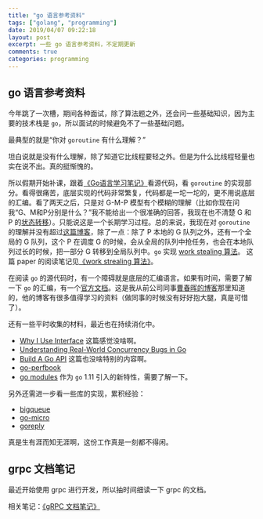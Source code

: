 ```yaml
---
title: "go 语言参考资料"
tags: ["golang", "programming"]
date: 2019/04/07 09:22:18
layout: post
excerpt: 一些 go 语言参考资料，不定期更新
comments: true
categories: programming
---
```


## go 语言参考资料 ##

今年跳了一次槽，期间各种面试，除了算法题之外，还会问一些基础知识，因为主要的技术栈是 `go`，所以面试的时候避免不了一些基础问题。

最典型的就是“你对 `goroutine` 有什么理解？”

坦白说就是没有什么理解，除了知道它比线程要轻之外。但是为什么比线程轻量也实在说不出。真的挺惭愧的。

所以假期开始补课，跟着[《Go语言学习笔记》](https://book.douban.com/subject/26832468/)看源代码，看 `goroutine` 的实现部分。看得很痛苦，底层实现的代码非常繁复，代码都是一坨一坨的，更不用说底层的汇编。看了两天之后，只是对 G-M-P 模型有个模糊的理解（比如你现在问我“G、M和P分别是什么？”我不能给出一个很准确的回答，我现在也不清楚 G 和 P 的[状态转移](http://xargin.com/state-of-goroutine/)）。只能说这是一个长期学习过程。总的来说，我现在对 `goroutine` 的理解并没有超过[这篇博客](https://morsmachine.dk/go-scheduler)，除了一点：除了 P 本地的 G 队列之外，还有一个全局的 G 队列，这个 P 在调度 G 的时候，会从全局的队列中抢任务，也会在本地队列过长的时候，把一部分 G 转移到全局队列中。`go` 实现 [work stealing 算法](http://supertech.csail.mit.edu/papers/steal.pdf)。 这篇 paper 的阅读笔记见[《work strealing 算法》](https://gitpress.io/c/dante/work_stealing)。

在阅读 `go` 的源代码时，有一个障碍就是底层的汇编语言。如果有时间，需要了解一下 `go` 的汇编，有一个[官方文档](https://golang.org/doc/asm)。这是我从前公司同事[曹春晖的博客](http://xargin.com/)那里知道的，他的博客有很多值得学习的资料（做同事的时候没有好好抱大腿，真是可惜了）。

还有一些平时收集的材料，最近也在持续消化中。

* [Why I Use Interface](https://medium.com/@kent.rancourt/go-pointers-why-i-use-interfaces-in-go-338ae0bdc9e4) 这篇感觉没啥啊。
* [Understanding Real-World Concurrency Bugs in Go](https://songlh.github.io/paper/go-study.pdf)
* [Build A Go API](https://medium.com/commonbond-engineering/build-a-go-api-eb27e6663d78) 这篇也没啥特别的内容啊。
* [go-perfbook](https://github.com/dgryski/go-perfbook)
* [go modules](https://github.com/golang/go/wiki/Modules) 作为 `go` 1.11 引入的新特性，需要了解一下。

另外还需进一步看一些库的实现，累积经验：

* [bigqueue](https://github.com/grandecola/bigqueue)
* [go-micro](https://github.com/micro/go-micro)
* [goreply](https://github.com/buger/goreplay)

真是生有涯而知无涯啊，这份工作真是一刻都不得闲。

## grpc 文档笔记 ##

最近开始使用 grpc 进行开发，所以抽时间细读一下 grpc 的文档。

相关笔记：[《gRPC 文档笔记》](https://zhangyet.github.io/archivers/grpc-doc-notes)
